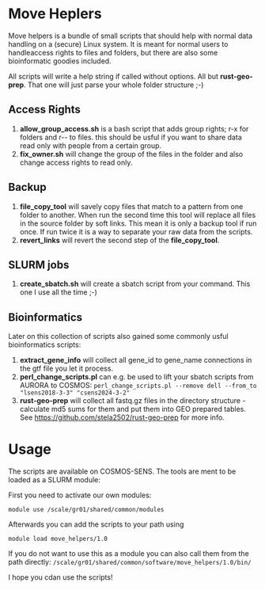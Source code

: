 # Move Heplers

Move helpers is a bundle of small scripts that should help with normal data handling on a (secure) Linux system.
It is meant for normal users to handleaccess rights to files and folders, but there are also some bioinformatic goodies included.

All scripts will write a help string if called without options. All but **rust-geo-prep**. That one will just parse your whole folder structure ;-)

## Access Rights

 1. **allow_group_access.sh** is a bash script that adds group rights; r-x for folders and r-- to files.
    this should be usful if you want to share data read only with people from a certain group.
 2. **fix_owner.sh** will change the group of the files in the folder and also change access rights to read only.
 
## Backup

  1. **file_copy_tool** will savely copy files that match to a pattern from one folder to another.
     When run the second time this tool will replace all files in the source folder by soft links.
     This mean it is only a backup tool if run once. If run twice it is a way to separate your raw data from the scripts.
  2. **revert_links** will revert the second step of the **file_copy_tool**.

## SLURM jobs

 1. **create_sbatch.sh** will create a sbatch script from your command. This one I use all the time ;-)

## Bioinformatics

Later on this collection of scripts also gained some commonly usful bioinformatics scripts:

  1. **extract_gene_info** will collect all gene_id to gene_name connections in the gtf file you let it process.
  2. **perl_change_scripts.pl** can e.g. be used to lift your sbatch scripts from AURORA to COSMOS:
  ``perl_change_scripts.pl --remove dell --from_to "lsens2018-3-3" "csens2024-3-2"``
  3. **rust-geo-prep** will collect all fastq.gz files in the directory structure - calculate md5 sums for them and put them into
  GEO prepared tables. See https://github.com/stela2502/rust-geo-prep for more info.

# Usage

The scripts are available on COSMOS-SENS. The tools are ment to be loaded as a SLURM module:

First you need to activate our own modules:

```
module use /scale/gr01/shared/common/modules
```

Afterwards you can add the scripts to your path using 

```
module load move_helpers/1.0
```

If you do not want to use this as a module you can also call them from the path directly:
``/scale/gr01/shared/common/software/move_helpers/1.0/bin/``


I hope you cdan use the scripts!